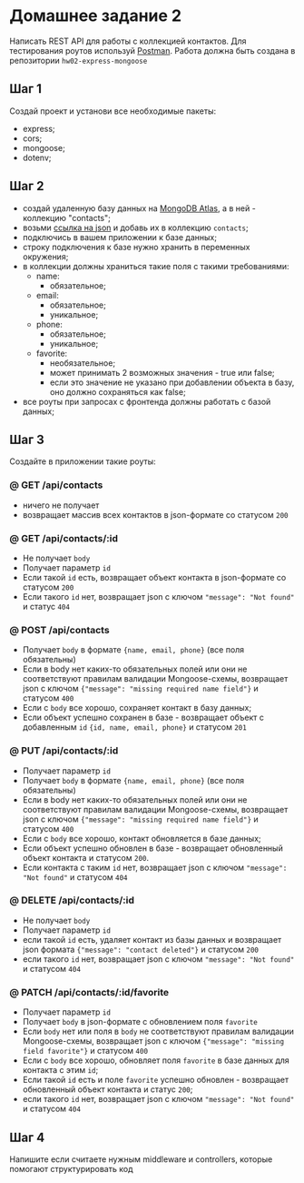 # Домашнее задание 2

Написать REST API для работы с коллекцией контактов. Для тестирования роутов используй [Postman](https://www.getpostman.com/). Работа должна быть создана в репозитории `hw02-express-mongoose`

## Шаг 1

Создай проект и установи все необходимые пакеты:

- express;
- cors;
- mongoose;
- dotenv;

## Шаг 2

- создай удаленную базу данных на [MongoDB Atlas](https://www.mongodb.com/cloud/atlas), а в ней - коллекцию "contacts";
- возьми [ссылка на json](./contacts.json) и добавь их в коллекцию `contacts`;
- подключись в вашем приложении к базе данных;
- строку подключения к базе нужно хранить в переменных окружения;
- в коллекции должны храниться такие поля с такими требованиями:
  - name:
    - обязательное;
  - email:
    - обязательное;
    - уникальное;
  - phone:
    - обязательное;
    - уникальное;
  - favorite:
    - необязательное;
    - может принимать 2 возможных значения - true или false;
    - если это значение не указано при добавлении объекта в базу, оно должно сохраняться как false;
- все роуты при запросах с фронтенда должны работать с базой данных;

## Шаг 3

Создайте в приложении такие роуты:

### @ GET /api/contacts

- ничего не получает
- возвращает массив всех контактов в json-формате со статусом `200`

### @ GET /api/contacts/:id

- Не получает `body`
- Получает параметр `id`
- Если такой `id` есть, возвращает объект контакта в json-формате со статусом `200`
- Если такого `id` нет, возвращает json с ключом `"message": "Not found"` и статус `404`

### @ POST /api/contacts

- Получает `body` в формате `{name, email, phone}` (все поля обязательны)
- Если в body нет каких-то обязательных полей или они не соответствуют правилам валидации Mongoose-cхемы, возвращает json с ключом `{"message": "missing required name field"}` и статусом `400`
- Если с `body` все хорошо, сохраняет контакт в базу данных;
- Если объект успешно сохранен в базе - возвращает объект с добавленным `id` `{id, name, email, phone}` и статусом `201`

### @ PUT /api/contacts/:id

- Получает параметр `id`
- Получает `body` в формате `{name, email, phone}` (все поля обязательны)
- Если в body нет каких-то обязательных полей или они не соответствуют правилам валидации Mongoose-cхемы, возвращает json с ключом `{"message": "missing required name field"}` и статусом `400`
- Если с `body` все хорошо, контакт обновляется в базе данных;
- Если объект успешно обновлен в базе - возвращает обновленный объект контакта и статусом `200`.
- Если контакта с таким `id` нет, возвращает json с ключом `"message": "Not found"` и статусом `404`

### @ DELETE /api/contacts/:id

- Не получает `body`
- Получает параметр `id`
- если такой `id` есть, удаляет контакт из базы данных и возвращает json формата `{"message": "contact deleted"}` и статусом `200`
- если такого `id` нет, возвращает json с ключом `"message": "Not found"` и статусом `404`

### @ PATCH /api/contacts/:id/favorite

- Получает параметр `id`
- Получает `body` в json-формате c обновлением поля `favorite`
- Если `body` нет или поля в `body` не соответствуют правилам валидации Mongoose-cхемы, возвращает json с ключом `{"message": "missing field favorite"}` и статусом `400`
- Если с `body` все хорошо, обновляет поля `favorite` в базе данных для контакта с этим `id`;
- Если такой `id` есть и поле `favorite` успешно обновлен - возвращает обновленный объект контакта и статус `200`;
- если такого `id` нет, возвращает json с ключом `"message": "Not found"` и статусом `404`

## Шаг 4

Напишите если считаете нужным middleware и controllers, которые помогают структурировать код
